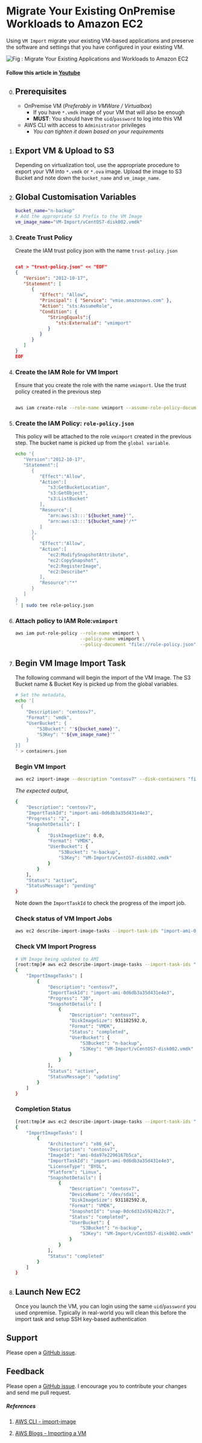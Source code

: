 # Migrate Your Existing OnPremise Workloads to Amazon EC2

Using `VM Import` migrate your existing VM-based applications and preserve the software and settings that you have configured in your existing VM.

![Fig : Migrate Your Existing Applications and Workloads to Amazon EC2](https://raw.githubusercontent.com/miztiik/server-migration-onprem-to-aws/master/images/miztiik-server-migration-onprem-to-aws-2.png)

#### Follow this article in [Youtube](https://youtu.be/buzusNljpy4)

0. ## Prerequisites

    - OnPremise VM (_Preferably in VMWare / Virtualbox_)
        - If you have `*.vmdk` image of your VM that will also be enough
        - **MUST**: You should have the `uid`/`password` to log into this VM
    - AWS CLI with access to `Administrator` privileges
        - _You can tighten it down based on your requirements_

1. ## Export VM & Upload to S3

    Depending on virtualization tool, use the appropriate procedure to export your VM into `*.vmdk` or `*.ova` image. Upload the image to S3 Bucket and note down the `bucket_name` and `vm_image_name`.

1. ## Global Customisation Variables

    ```sh
    bucket_name="n-backup"
    # Add the appropriate S3 Prefix to the VM Image
    vm_image_name="VM-Import/vCentOS7-disk002.vmdk"
    ```

1. ### Create Trust Policy

    Create the IAM trust policy json with the name `trust-policy.json`

    ```json

    cat > "trust-policy.json" << "EOF"
    {
       "Version": "2012-10-17",
       "Statement": [
          {
             "Effect": "Allow",
             "Principal": { "Service": "vmie.amazonaws.com" },
             "Action": "sts:AssumeRole",
             "Condition": {
                "StringEquals":{
                   "sts:Externalid": "vmimport"
                }
             }
          }
       ]
    }
    EOF
    ```

1. ### Create the IAM Role for VM Import

    Ensure that you create the role with the name `vmimport`. Use the trust policy created in the previous step

    ```sh

    aws iam create-role --role-name vmimport --assume-role-policy-document "file://trust-policy.json"
    ```

1. ### Create the IAM Policy: `role-policy.json`

    This policy will be attached to the role `vmimport` created in the previous step. The bucket name is picked up from the `global variable`.

    ```sh
    echo '{
       "Version":"2012-10-17",
       "Statement":[
          {
             "Effect":"Allow",
             "Action":[
                "s3:GetBucketLocation",
                "s3:GetObject",
                "s3:ListBucket" 
             ],
             "Resource":[
                "arn:aws:s3:::'${bucket_name}'",
                "arn:aws:s3:::'${bucket_name}'/*"
             ]
          },
          {
             "Effect":"Allow",
             "Action":[
                "ec2:ModifySnapshotAttribute",
                "ec2:CopySnapshot",
                "ec2:RegisterImage",
                "ec2:Describe*"
             ],
             "Resource":"*"
          }
       ]
    }
    ' | sudo tee role-policy.json
    ```

1. ### Attach policy to IAM Role:`vmimport`

    ```sh
    aws iam put-role-policy --role-name vmimport \
                            --policy-name vmimport \
                            --policy-document "file://role-policy.json"
    ```

1. ## Begin VM Image Import Task

    The following command will begin the import of the VM Image. The S3 Bucket name & Bucket Key is picked up from the global variables.

    ```sh
    # Set the metadata, 
    echo '[
      {
        "Description": "centosv7",
        "Format": "vmdk",
        "UserBucket": {
            "S3Bucket": "'${bucket_name}'",
            "S3Key": "'${vm_image_name}'"
        }
    }]
    ' > containers.json
    ```

    ###  Begin VM Import

      ```sh
      aws ec2 import-image --description "centosv7" --disk-containers "file://containers.json"
      ```

      _The expected output,_

      ```sh
      {
          "Description": "centosv7",
          "ImportTaskId": "import-ami-0d6db3a35d431e4e3",
          "Progress": "2",
          "SnapshotDetails": [
              {
                  "DiskImageSize": 0.0,
                  "Format": "VMDK",
                  "UserBucket": {
                      "S3Bucket": "n-backup",
                      "S3Key": "VM-Import/vCentOS7-disk002.vmdk"
                  }
              }
          ],
          "Status": "active",
          "StatusMessage": "pending"
      }
      ```

      Note down the `ImportTaskId` to check the progress of the import job.

    ### Check status of VM Import Jobs

      ```sh
      aws ec2 describe-import-image-tasks --import-task-ids "import-ami-0d6db3a35d431e4e3"
      ```

    ### Check VM Import Progress

      ```sh
      # VM Image being updated to AMI
      [root:tmp]# aws ec2 describe-import-image-tasks --import-task-ids "import-ami-0d6db3a35d431e4e3"
      {
          "ImportImageTasks": [
              {
                  "Description": "centosv7",
                  "ImportTaskId": "import-ami-0d6db3a35d431e4e3",
                  "Progress": "30",
                  "SnapshotDetails": [
                      {
                          "Description": "centosv7",
                          "DiskImageSize": 931182592.0,
                          "Format": "VMDK",
                          "Status": "completed",
                          "UserBucket": {
                              "S3Bucket": "n-backup",
                              "S3Key": "VM-Import/vCentOS7-disk002.vmdk"
                          }
                      }
                  ],
                  "Status": "active",
                  "StatusMessage": "updating"
              }
          ]
      }
      ```

    ### Completion Status

      ```sh
      [root:tmp]# aws ec2 describe-import-image-tasks --import-task-ids "import-ami-0d6db3a35d431e4e3"
      {
          "ImportImageTasks": [
              {
                  "Architecture": "x86_64",
                  "Description": "centosv7",
                  "ImageId": "ami-0da97e2296167b5ca",
                  "ImportTaskId": "import-ami-0d6db3a35d431e4e3",
                  "LicenseType": "BYOL",
                  "Platform": "Linux",
                  "SnapshotDetails": [
                      {
                          "Description": "centosv7",
                          "DeviceName": "/dev/sda1",
                          "DiskImageSize": 931182592.0,
                          "Format": "VMDK",
                          "SnapshotId": "snap-0dc6d32a5924b22c7",
                          "Status": "completed",
                          "UserBucket": {
                              "S3Bucket": "n-backup",
                              "S3Key": "VM-Import/vCentOS7-disk002.vmdk"
                          }
                      }
                  ],
                  "Status": "completed"
              }
          ]
      }
      ```

1. ## Launch New EC2

    Once you launch the VM, you can login using the same `uid`/`password` you used onpremise. Typically in real-world you will clean this before the import task and setup SSH key-based authentication

## Support

Please open a [GitHub issue](https://github.com/miztiik/server-migration-onprem-to-aws/issues/new).

## Feedback

Please open a [GitHub issue](https://github.com/miztiik/server-migration-onprem-to-aws/issues/new). I encourage you to contribute your changes and send me pull request.

##### References

1. [AWS CLI - import-image](https://docs.aws.amazon.com/cli/latest/reference/ec2/import-image.html)

1. [AWS Blogs - Importing a VM](https://docs.aws.amazon.com/vm-import/latest/userguide/vmimport-image-import.html#import-vm)
